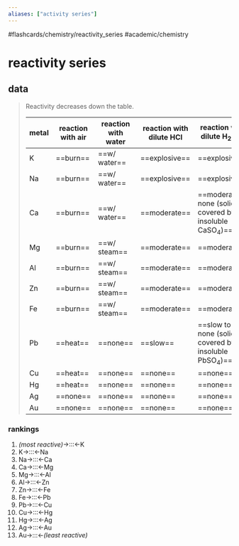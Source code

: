 ```yaml
---
aliases: ["activity series"]
---
```


#flashcards/chemistry/reactivity_series #academic/chemistry

# reactivity series

## data
> Reactivity decreases down the table.
>
> metal | reaction with air | reaction with water | reaction with dilute HCl | reaction with dilute H<sub>2</sub>SO<sub>4</sub>
> -|-|-|-|-
> K | ==burn== | ==w/ water== | ==explosive== | ==explosive==
> Na | ==burn== | ==w/ water== | ==explosive== | ==explosive==
> Ca | ==burn== | ==w/ water== | ==moderate== | ==moderate to none (solid covered by insoluble CaSO<sub>4</sub>)==
> Mg | ==burn== | ==w/ steam== | ==moderate== | ==moderate==
> Al | ==burn== | ==w/ steam== | ==moderate== | ==moderate==
> Zn | ==burn== | ==w/ steam== | ==moderate== | ==moderate==
> Fe | ==burn== | ==w/ steam== | ==moderate== | ==moderate==
> Pb | ==heat== | ==none== | ==slow== | ==slow to none (solid covered by insoluble PbSO<sub>4</sub>)==
> Cu | ==heat== | ==none== | ==none== | ==none==
> Hg | ==heat== | ==none== | ==none== | ==none==
> Ag | ==none== | ==none== | ==none== | ==none==
> Au | ==none== | ==none== | ==none== | ==none== <!--SR:!2022-05-02,10,250!2022-04-30,8,250!2022-04-29,7,250!2022-05-02,10,250!2022-05-02,10,250!2022-05-01,9,250!2022-05-01,9,250!2022-05-01,9,250!2022-04-30,8,250!2022-04-29,7,250!2022-05-02,10,250!2022-04-29,7,250!2022-04-30,8,250!2022-04-29,7,250!2022-05-02,10,250!2022-04-29,7,250!2022-04-30,8,250!2022-04-29,7,250!2022-05-02,10,250!2022-04-30,8,250!2022-05-01,9,250!2022-05-01,9,250!2022-05-02,10,250!2022-04-30,8,250!2022-05-01,9,250!2022-05-02,10,250!2022-04-30,8,250!2022-05-01,9,250!2022-05-02,10,250!2022-05-01,9,250!2022-05-01,9,250!2022-05-06,11,249!2022-04-27,6,249!2022-04-27,6,249!2022-05-07,12,249!2022-05-10,14,249!2022-05-09,13,248!2022-04-27,6,248!2022-05-07,12,248!2022-04-27,6,248!2022-05-07,12,248!2022-05-09,13,248!2022-04-27,6,248!2022-05-06,11,248!2022-04-30,9,268!2022-05-06,11,246!2022-05-08,12,246!2022-04-27,6,246-->

### rankings
1. _(most reactive)_→:::←K <!--SR:!2022-05-05,13,270!2022-05-04,12,289-->
2. K→:::←Na <!--SR:!2022-04-28,6,228!2022-04-28,6,228-->
3. Na→:::←Ca <!--SR:!2022-04-27,5,228!2022-05-10,14,248-->
4. Ca→:::←Mg <!--SR:!2022-04-28,6,228!2022-04-27,5,226-->
5. Mg→:::←Al <!--SR:!2022-04-28,6,230!2022-04-28,6,229-->
6. Al→:::←Zn <!--SR:!2022-05-07,11,228!2022-05-06,10,225-->
7. Zn→:::←Fe <!--SR:!2022-04-27,5,228!2022-04-28,6,226-->
8. Fe→:::←Pb <!--SR:!2022-04-28,6,229!2022-05-07,11,228-->
9. Pb→:::←Cu <!--SR:!2022-04-28,6,226!2022-05-06,10,226-->
10. Cu→:::←Hg <!--SR:!2022-04-28,6,229!2022-04-28,6,226-->
11. Hg→:::←Ag <!--SR:!2022-04-27,5,229!2022-04-28,6,226-->
12. Ag→:::←Au <!--SR:!2022-05-04,12,270!2022-04-29,8,269-->
13. Au→:::←_(least reactive)_ <!--SR:!2022-05-03,11,288!2022-05-05,13,284-->
